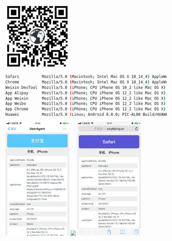 

<img src="https://github.com/KyleBing/UserAgent/blob/master/img/link_qr.png" width=200)>



```bash
Safari          Mozilla/5.0 (Macintosh; Intel Mac OS X 10_14_4) AppleWebKit/605.1.15 (KHTML, like Gecko) Version/12.1 Safari/605.1.15
Chrome          Mozilla/5.0 (Macintosh; Intel Mac OS X 10_14_4) AppleWebKit/537.36 (KHTML, like Gecko) Chrome/73.0.3683.103 Safari/537.36
Weixin DevTool  Mozilla/5.0 (iPhone; CPU iPhone OS 10_2 like Mac OS X) AppleWebKit/602.3.12 (KHTML, like Gecko) Mobile/14C92 Safari/601.1 wechatdevtools/1.02.1902010 MicroMessenger/6.7.3 Language/zh_CN webview/15559225041276361 webdebugger port/35464
App Alipay      Mozilla/5.0 (iPhone; CPU iPhone OS 12_2 like Mac OS X) AppleWebKit/605.1.15 (KHTML, like Gecko) Mobile/16E227 ChannelId(21) NebulaSDK/1.8.100112 Nebula WK PSDType(1) AlipayDefined(nt:WIFI,ws:375|603|2.0) AliApp(AP/10.1.60.6001) AlipayClient/10.1.60.6001 Alipay Language/zh-Hans
App Weixin      Mozilla/5.0 (iPhone; CPU iPhone OS 12_2 like Mac OS X) AppleWebKit/605.1.15 (KHTML, like Gecko) Mobile/15E148 MicroMessenger/7.0.3(0x17000321) NetType/WIFI Language/zh_CN
App Weibo       Mozilla/5.0 (iPhone; CPU iPhone OS 12_2 like Mac OS X) AppleWebKit/605.1.15 (KHTML, like Gecko) Mobile/15E148 Weibo (iPhone9,1__weibo__9.3.1__iphone__os12.2)
App Chrome      Mozilla/5.0 (iPhone; CPU iPhone OS 12_2 like Mac OS X) AppleWebKit/605.1.15 (KHTML, like Gecko) CriOS/73.0.3683.68 Mobile/15E148 Safari/605.1
Huawei          Mozilla/5.0 (Linux; Android 8.0.0; PIC-AL00 Build/HUAWEIPIC-AL00) AppleWebKit/537.36 (KHTML, like Gecko) Version/4.0 Mobile Safari/537.36
```


<img src="https://github.com/KyleBing/UserAgent/blob/master/img/screenshot_alipay.png" width=200)>
<img src="https://github.com/KyleBing/UserAgent/blob/master/img/screenshot_wexin.png" width=200)>
<img src="https://github.com/KyleBing/UserAgent/blob/master/img/screenshot_safari.png" width=200)>
